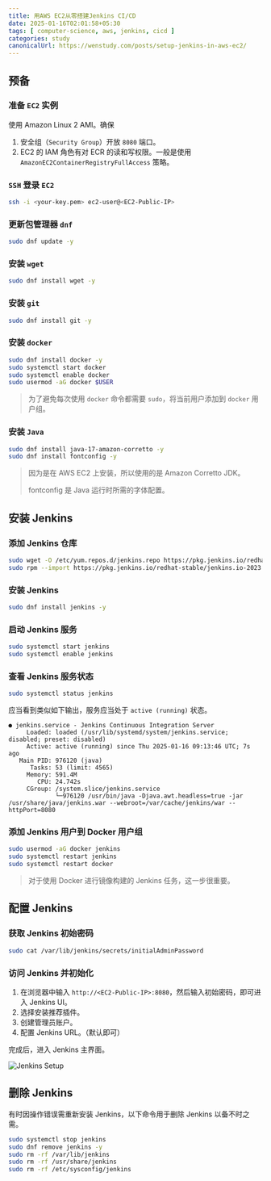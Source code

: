 ```yaml
---
title: 用AWS EC2从零搭建Jenkins CI/CD
date: 2025-01-16T02:01:58+05:30
tags: [ computer-science, aws, jenkins, cicd ]
categories: study
canonicalUrl: https://wenstudy.com/posts/setup-jenkins-in-aws-ec2/
---
```


<!--more-->

## 预备

### 准备 `EC2` 实例

使用 Amazon Linux 2 AMI。确保
1. 安全组（`Security Group`）开放 `8080` 端口。
2. EC2 的 IAM 角色有对 ECR 的读和写权限。一般是使用 `AmazonEC2ContainerRegistryFullAccess` 策略。

### `SSH` 登录 `EC2`

```bash
ssh -i <your-key.pem> ec2-user@<EC2-Public-IP>
```

### 更新包管理器 `dnf`

```bash
sudo dnf update -y
```

### 安装 `wget`

```bash
sudo dnf install wget -y
```

### 安装 `git`

```bash
sudo dnf install git -y
```

### 安装 `docker`

```bash
sudo dnf install docker -y
sudo systemctl start docker
sudo systemctl enable docker
sudo usermod -aG docker $USER
```

> 为了避免每次使用 `docker` 命令都需要 `sudo`，将当前用户添加到 `docker` 用户组。

### 安装 `Java`

```bash
sudo dnf install java-17-amazon-corretto -y
sudo dnf install fontconfig -y
```

> 因为是在 AWS EC2 上安装，所以使用的是 Amazon Corretto JDK。
>
> fontconfig 是 Java 运行时所需的字体配置。

## 安装 Jenkins

### 添加 Jenkins 仓库

```bash
sudo wget -O /etc/yum.repos.d/jenkins.repo https://pkg.jenkins.io/redhat-stable/jenkins.repo
sudo rpm --import https://pkg.jenkins.io/redhat-stable/jenkins.io-2023.key
```

### 安装 Jenkins

```bash
sudo dnf install jenkins -y 
```

### 启动 Jenkins 服务

```bash
sudo systemctl start jenkins
sudo systemctl enable jenkins
```

### 查看 Jenkins 服务状态

```bash
sudo systemctl status jenkins
```

应当看到类似如下输出，服务应当处于 `active (running)` 状态。

```
● jenkins.service - Jenkins Continuous Integration Server
     Loaded: loaded (/usr/lib/systemd/system/jenkins.service; disabled; preset: disabled)
     Active: active (running) since Thu 2025-01-16 09:13:46 UTC; 7s ago
   Main PID: 976120 (java)
      Tasks: 53 (limit: 4565)
     Memory: 591.4M
        CPU: 24.742s
     CGroup: /system.slice/jenkins.service
             └─976120 /usr/bin/java -Djava.awt.headless=true -jar /usr/share/java/jenkins.war --webroot=/var/cache/jenkins/war --httpPort=8080
```

### 添加 Jenkins 用户到 Docker 用户组

```bash
sudo usermod -aG docker jenkins
sudo systemctl restart jenkins
sudo systemctl restart docker
```

> 对于使用 Docker 进行镜像构建的 Jenkins 任务，这一步很重要。

## 配置 Jenkins

### 获取 Jenkins 初始密码

```bash
sudo cat /var/lib/jenkins/secrets/initialAdminPassword
```

### 访问 Jenkins 并初始化

1. 在浏览器中输入 `http://<EC2-Public-IP>:8080`，然后输入初始密码，即可进入 Jenkins UI。
2. 选择安装推荐插件。
3. 创建管理员账户。
4. 配置 Jenkins URL。（默认即可）

完成后，进入 Jenkins 主界面。

![Jenkins Setup](/images/setup-jenkins-in-aws-ec2/jenkins-ui-init-plugin-install.png)

## 删除 Jenkins

有时因操作错误需重新安装 Jenkins，以下命令用于删除 Jenkins 以备不时之需。

```bash
sudo systemctl stop jenkins
sudo dnf remove jenkins -y
sudo rm -rf /var/lib/jenkins
sudo rm -rf /usr/share/jenkins
sudo rm -rf /etc/sysconfig/jenkins
```
